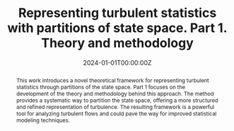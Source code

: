 ---
title: 'Representing turbulent statistics with partitions of state space. Part 1. Theory and methodology'
authors:
  - A. N. Souza

date: '2024-01-01T00:00:00Z'
doi: 'https://doi.org/10.1017/jfm.2024.658'

# Schedule page publish date (NOT publication's date).
publishDate: '2024-01-01T00:00:00Z'

# Publication type.
# Legend: 0 = Uncategorized; 1 = Conference paper; 2 = Journal article;
# 3 = Preprint / Working Paper; 4 = Report; 5 = Book; 6 = Book section;
# 7 = Thesis; 8 = Patent
publication_types: ['article-journal']

# Publication name and optional abbreviated publication name.
publication: '*Journal of Fluid Mechanics, 997, A1*'
publication_short: ''

abstract: This work introduces a novel theoretical framework for representing turbulent statistics through partitions of the state space. Part 1 focuses on the development of the theory and methodology behind this approach. The method provides a systematic way to partition the state space, offering a more structured and refined representation of turbulence. The resulting framework is a powerful tool for analyzing turbulent flows and could pave the way for improved statistical modeling techniques.

# Summary. An optional shortened abstract.
summary: 

tags:
  - Turbulent Statistics
  - State Space Partitioning
  - Fluid Mechanics
  - Statistical Modeling
featured: false

# links:
# - name: ""
#   url: ""
url_pdf: '/files/butterflies_1.pdf'
url_code: ''
url_dataset: ''
url_DOI: 'https://doi.org/10.1017/jfm.2024.658'
url_project: ''
url_slides: ''
url_source: ''
url_video: ''

# Featured image
# To use, add an image named `featured.jpg/png` to your page's folder.
image:
  caption: 'Image credit: [**Unsplash**](https://unsplash.com/photos/ocean)'
  focal_point: ''
  preview_only: false

# Associated Projects (optional).
#   Associate this publication with one or more of your projects.
#   Simply enter your project's folder or file name without extension.
#   E.g. `internal-project` references `content/project/internal-project/index.md`.
#   Otherwise, set `projects: []`.
projects: []

# Slides (optional).
#   Associate this publication with Markdown slides.
#   Simply enter your slide deck's filename without extension.
#   E.g. `slides: "example"` references `content/slides/example/index.md`.
#   Otherwise, set `slides: ""`.
slides:
---